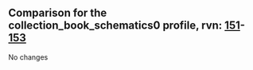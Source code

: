 ## Comparison for the collection_book_schematics0 profile, rvn: [151](https://github.com/PRO100KatYT/FortniteProfileRevisions/tree/main/profiles/collection_book_schematics0/151%20collection_book_schematics0.json)-[153](https://github.com/PRO100KatYT/FortniteProfileRevisions/tree/main/profiles/collection_book_schematics0/153%20collection_book_schematics0.json)

No changes
